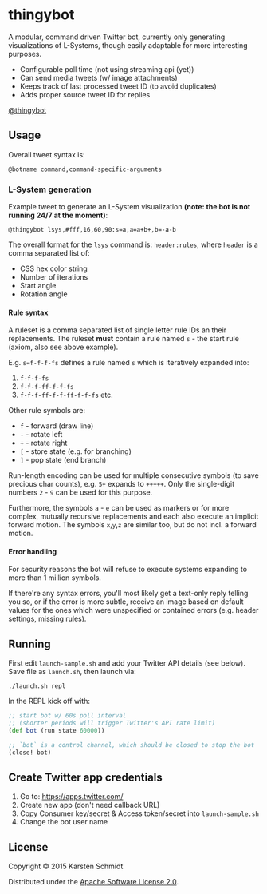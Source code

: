 # thingybot

A modular, command driven Twitter bot, currently only generating
visualizations of L-Systems, though easily adaptable for more
interesting purposes.

- Configurable poll time (not using streaming api (yet))
- Can send media tweets (w/ image attachments)
- Keeps track of last processed tweet ID (to avoid duplicates)
- Adds proper source tweet ID for replies

[@thingybot](https://twitter.com/thingybot)

## Usage

Overall tweet syntax is:

```
@botname command,command-specific-arguments
```

### L-System generation

Example tweet to generate an L-System visualization **(note: the bot is
not running 24/7 at the moment)**:

```
@thingybot lsys,#fff,16,60,90:s=a,a=a+b+,b=-a-b
```

The overall format for the `lsys` command is: `header:rules`, where
`header` is a comma separated list of:

- CSS hex color string
- Number of iterations
- Start angle
- Rotation angle

#### Rule syntax

A ruleset is a comma separated list of single letter rule IDs an
their replacements. The ruleset **must** contain a rule named `s` -
the start rule (axiom, also see above example).

E.g. `s=f-f-f-fs` defines a rule named `s` which is iteratively
expanded into:

1. `f-f-f-fs`
2. `f-f-f-ff-f-f-fs`
3. `f-f-f-ff-f-f-ff-f-f-fs` etc.

Other rule symbols are:

- `f` - forward (draw line)
- `-` - rotate left
- `+` - rotate right
- `[` - store state (e.g. for branching)
- `]` - pop state (end branch)

Run-length encoding can be used for multiple consecutive symbols (to
save precious char counts), e.g. `5+` expands to `+++++`. Only the
single-digit numbers `2` - `9` can be used for this purpose.

Furthermore, the symbols `a` - `e` can be used as markers or for more
complex, mutually recursive replacements and each also execute an
implicit forward motion. The symbols `x`,`y`,`z` are similar too, but
do not incl. a forward motion.

#### Error handling

For security reasons the bot will refuse to execute systems expanding
to more than 1 million symbols.

If there're any syntax errors, you'll most likely get a text-only
reply telling you so, or if the error is more subtle, receive an image
based on default values for the ones which were unspecified or
contained errors (e.g. header settings, missing rules).

## Running

First edit `launch-sample.sh` and add your Twitter API details (see
below). Save file as `launch.sh`, then launch via:

```
./launch.sh repl
```

In the REPL kick off with:

```clj
;; start bot w/ 60s poll interval
;; (shorter periods will trigger Twitter's API rate limit)
(def bot (run state 60000))

;; `bot` is a control channel, which should be closed to stop the bot
(close! bot)
```

## Create Twitter app credentials

1. Go to: https://apps.twitter.com/
2. Create new app (don't need callback URL)
3. Copy Consumer key/secret & Access token/secret into `launch-sample.sh`
4. Change the bot user name

## License

Copyright © 2015 Karsten Schmidt

Distributed under the
[Apache Software License 2.0](http://www.apache.org/licenses/LICENSE-2.0).
